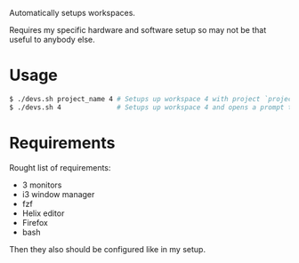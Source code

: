 Automatically setups workspaces.

Requires my specific hardware and software setup so may not be that useful to anybody else.

# Usage
```bash
$ ./devs.sh project_name 4 # Setups up workspace 4 with project `project_name`
$ ./devs.sh 4              # Setups up workspace 4 and opens a prompt to select project
```

# Requirements
Rought list of requirements:
- 3 monitors
- i3 window manager
- fzf
- Helix editor
- Firefox
- bash

Then they also should be configured like in my setup.
